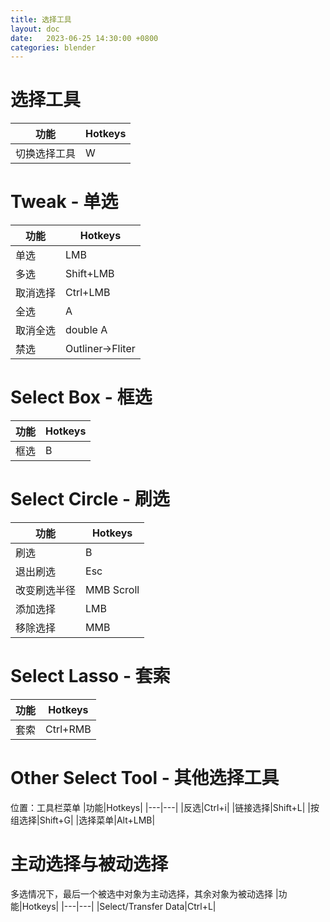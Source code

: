 ```yaml
---
title: 选择工具
layout: doc
date:   2023-06-25 14:30:00 +0800
categories: blender
---
```

# 选择工具
|功能|Hotkeys|
|---|---|
|切换选择工具|W|

# Tweak - 单选
|功能|Hotkeys|
|---|---|
|单选|LMB|
|多选|Shift+LMB|
|取消选择|Ctrl+LMB|
|全选|A|
|取消全选|double A|
|禁选|Outliner->Fliter|

# Select Box - 框选
|功能|Hotkeys|
|---|---|
|框选|B|

# Select Circle - 刷选
|功能|Hotkeys|
|---|---|
|刷选|B|
|退出刷选|Esc|
|改变刷选半径|MMB Scroll|
|添加选择|LMB|
|移除选择|MMB|

# Select Lasso - 套索
|功能|Hotkeys|
|---|---|
|套索|Ctrl+RMB|

# Other Select Tool - 其他选择工具
位置：工具栏菜单
|功能|Hotkeys|
|---|---|
|反选|Ctrl+i|
|链接选择|Shift+L|
|按组选择|Shift+G|
|选择菜单|Alt+LMB|

# 主动选择与被动选择
多选情况下，最后一个被选中对象为主动选择，其余对象为被动选择
|功能|Hotkeys|
|---|---|
|Select/Transfer Data|Ctrl+L|